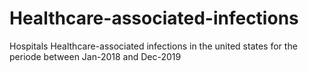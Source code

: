 # Healthcare-associated-infections
Hospitals Healthcare-associated infections in the united states for the periode between Jan-2018 and Dec-2019
